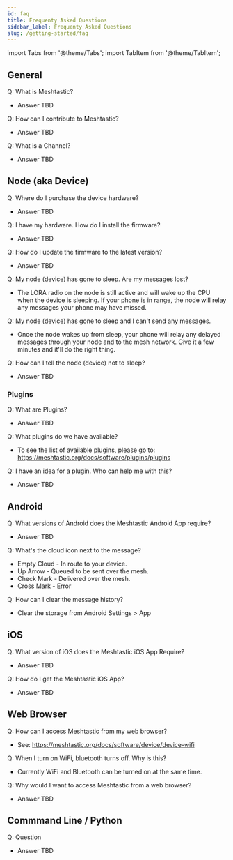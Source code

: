 ```yaml
---
id: faq
title: Frequenty Asked Questions
sidebar_label: Frequenty Asked Questions
slug: /getting-started/faq
---
```

import Tabs from '@theme/Tabs';
import TabItem from '@theme/TabItem';

<!-- 

**** FAQ Contributors, README ***
*
*   Best Practices for the FAQ:
*
*   - Keep the answers Non-Technical. The FAQ should be targeted to non-geeks.
*   - This FAQ is not the authoritative document. Provide a short answer and a link to learn more.
*
****

-->

## General

Q: What is Meshtastic?
* Answer TBD

Q: How can I contribute to Meshtastic?
* Answer TBD

Q: What is a Channel?
* Answer TBD

## Node (aka Device)

Q: Where do I purchase the device hardware?
* Answer TBD

Q: I have my hardware. How do I install the firmware?
* Answer TBD

Q: How do I update the firmware to the latest version?
* Answer TBD

Q: My node (device) has gone to sleep. Are my messages lost?
* The LORA radio on the node is still active and will wake up the CPU when the device is sleeping. If your phone is in range, the node will relay any messages your phone may have missed.

Q: My node (device) has gone to sleep and I can't send any messages.
* Once the node wakes up from sleep, your phone will relay any delayed messages through your node and to the mesh network. Give it a few minutes and it'll do the right thing.

Q: How can I tell the node (device) not to sleep?
* Answer TBD



### Plugins

Q: What are Plugins?
* Answer TBD

Q: What plugins do we have available?
* To see the list of available plugins, please go to: https://meshtastic.org/docs/software/plugins/plugins

Q: I have an idea for a plugin. Who can help me with this?
* Answer TBD

## Android

Q: What versions of Android does the Meshtastic Android App require?
* Answer TBD

Q: What's the cloud icon next to the message?
* Empty Cloud - In route to your device.
* Up Arrow - Queued to be sent over the mesh.
* Check Mark - Delivered over the mesh.
* Cross Mark - Error

Q: How can I clear the message history?
* Clear the storage from Android Settings > App

## iOS

Q: What version of iOS does the Meshtastic iOS App Require?
* Answer TBD

Q: How do I get the Meshtastic iOS App?
* Answer TBD

## Web Browser

Q: How can I access Meshtastic from my web browser?
* See: https://meshtastic.org/docs/software/device/device-wifi

Q: When I turn on WiFi, bluetooth turns off. Why is this?
* Currently WiFi and Bluetooth can be turned on at the same time.

Q: Why would I want to access Meshtastic from a web browser?
* Answer TBD

## Commmand Line / Python

Q: Question
* Answer TBD
